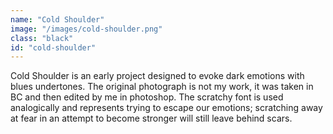 ```yaml
---
name: "Cold Shoulder"
image: "/images/cold-shoulder.png"
class: "black"
id: "cold-shoulder"
---
```


Cold Shoulder is an early project designed to evoke dark emotions with blues undertones. The original photograph is not my work, it was taken in BC and then edited by me in photoshop. The scratchy font is used analogically and represents trying to escape our emotions; scratching away at fear in an attempt to become stronger will still leave behind scars.
